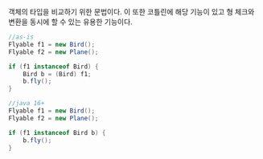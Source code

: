 객체의 타입을 비교하기 위한 문법이다. 이 또한 코틀린에 해당 기능이 있고 형 체크와 변환을 동시에 할 수 있는 유용한 기능이다.
```java
//as-is
Flyable f1 = new Bird();
Flyable f2 = new Plane();

if (f1 instanceof Bird) {
    Bird b = (Bird) f1;
    b.fly();
}

//java 16+
Flyable f1 = new Bird();
Flyable f2 = new Plane();

if (f1 instanceof Bird b) {
    b.fly();
}
```